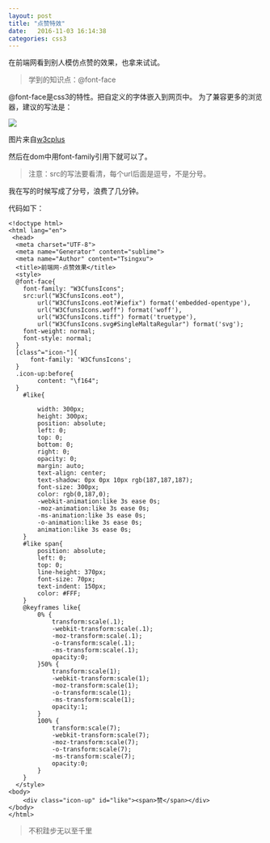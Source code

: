 ```yaml
---
layout: post
title: "点赞特效"
date:   2016-11-03 16:14:38
categories: css3
---
```


在前端网看到别人模仿点赞的效果，也拿来试试。

>学到的知识点：@font-face

@font-face是css3的特性。把自定义的字体嵌入到网页中。
为了兼容更多的浏览器，建议的写法是：

![](http://upload-images.jianshu.io/upload_images/2376873-e6111af307abe042.png?imageMogr2/auto-orient/strip%7CimageView2/2/w/1240)

图片来自[w3cplus](http://www.w3cplus.com/content/css3-font-face)

然后在dom中用font-family引用下就可以了。

>注意：src的写法要看清，每个url后面是逗号，不是分号。

我在写的时候写成了分号，浪费了几分钟。

代码如下：

```
<!doctype html>
<html lang="en">
 <head>
  <meta charset="UTF-8">
  <meta name="Generator" content="sublime">
  <meta name="Author" content="Tsingxu">
  <title>前端网-点赞效果</title>
  <style>
  @font-face{
  	font-family: "W3CfunsIcons";
  	src:url("W3CfunsIcons.eot"),
  		url("W3CfunsIcons.eot?#iefix") format('embedded-opentype'),
  		url("W3CfunsIcons.woff") format('woff'),
  		url("W3CfunsIcons.tiff") format('truetype'),
  		url("W3CfunsIcons.svg#SingleMaltaRegular") format('svg');
  	font-weight: normal;
  	font-style: normal;
  }
  [class^="icon-"]{
  	  font-family: 'W3CfunsIcons';
  }
  .icon-up:before{
		content: "\f164";
  }
	#like{

		width: 300px;
		height: 300px;
		position: absolute;
		left: 0;
		top: 0;
		bottom: 0;
		right: 0;
		opacity: 0;
		margin: auto;
		text-align: center;
		text-shadow: 0px 0px 10px rgb(187,187,187);
		font-size: 300px;
		color: rgb(0,187,0);
		-webkit-animation:like 3s ease 0s;
		-moz-animation:like 3s ease 0s;
		-ms-animation:like 3s ease 0s;
		-o-animation:like 3s ease 0s;
		animation:like 3s ease 0s;
	}
	#like span{
		position: absolute;
		left: 0;
		top: 0;
		line-height: 370px;
		font-size: 70px;
		text-indent: 150px;
		color: #FFF;
	}
	@keyframes like{
		0% {
			transform:scale(.1);
			-webkit-transform:scale(.1);
			-moz-transform:scale(.1);
			-o-transform:scale(.1);
			-ms-transform:scale(.1);
			opacity:0;
		}50% {
			transform:scale(1);
			-webkit-transform:scale(1);
			-moz-transform:scale(1);
			-o-transform:scale(1);
			-ms-transform:scale(1);
			opacity:1;
		}
		100% {
			transform:scale(7);
			-webkit-transform:scale(7);
			-moz-transform:scale(7);
			-o-transform:scale(7);
			-ms-transform:scale(7);
			opacity:0;
		}
	}
  </style>
<body>
	<div class="icon-up" id="like"><span>赞</span></div>
</body>
</html>

```

>不积跬步无以至千里

